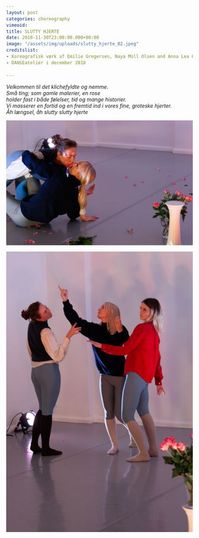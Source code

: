 ```yaml
---
layout: post
categories: choreography
vimeoid: 
title: SLUTTY HJERTE
date: 2018-11-30T23:00:00.000+00:00
image: "/assets/img/uploads/slutty_hjerte_02.jpeg"
creditslist:
- Koreografisk værk af Emilie Gregersen, Naya Moll Olsen and Anna Lea Ourø
- DANSEatelier i december 2018

---
```

_Velkommen til det klichefyldte og nemme._  
 _Små ting; som gamle malerier, en rose_  
 _holder fast i både følelser, tid og mange historier.  
 Vi masserer en fortid og en fremtid ind i vores fine, groteske hjerter.  
 Åh længsel, åh slutty slutty hjerte_

![](/assets/img/uploads/slutty_hjerte_01.jpeg)

![](/assets/img/uploads/slutty_hjerte_04.jpeg)